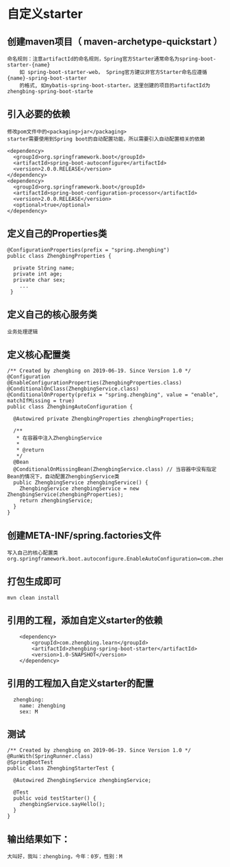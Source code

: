 # 自定义starter
## 创建maven项目（ maven-archetype-quickstart ）
    命名规则：注意artifactId的命名规则，Spring官方Starter通常命名为spring-boot-starter-{name}
        如 spring-boot-starter-web， Spring官方建议非官方Starter命名应遵循{name}-spring-boot-starter
        的格式, 如mybatis-spring-boot-starter。这里创建的项目的artifactId为zhengbing-spring-boot-starte
## 引入必要的依赖
    修改pom文件中的<packaging>jar</packaging>
    starter需要使用到Spring boot的自动配置功能，所以需要引入自动配置相关的依赖
   
    <dependency>
      <groupId>org.springframework.boot</groupId>
      <artifactId>spring-boot-autoconfigure</artifactId>
      <version>2.0.0.RELEASE</version>
    </dependency>
    <dependency>
      <groupId>org.springframework.boot</groupId>
      <artifactId>spring-boot-configuration-processor</artifactId>
      <version>2.0.0.RELEASE</version>
      <optional>true</optional>
    </dependency>
## 定义自己的Properties类
    @ConfigurationProperties(prefix = "spring.zhengbing")
    public class ZhengbingProperties {

      private String name;
      private int age;
      private char sex;
        ...
     }

## 定义自己的核心服务类
    业务处理逻辑

## 定义核心配置类
    /** Created by zhengbing on 2019-06-19. Since Version 1.0 */
    @Configuration
    @EnableConfigurationProperties(ZhengbingProperties.class)
    @ConditionalOnClass(ZhengbingService.class)
    @ConditionalOnProperty(prefix = "spring.zhengbing", value = "enable", matchIfMissing = true)
    public class ZhengbingAutoConfiguration {
    
      @Autowired private ZhengbingProperties zhengbingProperties;
    
      /**
       * 在容器中注入ZhengbingService
       *
       * @return
       */
      @Bean
      @ConditionalOnMissingBean(ZhengbingService.class) // 当容器中没有指定Bean的情况下，自动配置ZhengbingService类
      public ZhengbingService zhengbingService() {
        ZhengbingService zhengbingService = new ZhengbingService(zhengbingProperties);
        return zhengbingService;
      }
    }

## 创建META-INF/spring.factories文件
    写入自己的核心配置类
    org.springframework.boot.autoconfigure.EnableAutoConfiguration=com.zhengbing.learn.starter.config.ZhengbingAutoConfiguration

## 打包生成即可
    mvn clean install

## 引用的工程，添加自定义starter的依赖
		<dependency>
			<groupId>com.zhengbing.learn</groupId>
			<artifactId>zhengbing-spring-boot-starter</artifactId>
			<version>1.0-SNAPSHOT</version>
		</dependency>

## 引用的工程加入自定义starter的配置
      zhengbing:
        name: zhengbing
        sex: M

## 测试
    /** Created by zhengbing on 2019-06-19. Since Version 1.0 */
    @RunWith(SpringRunner.class)
    @SpringBootTest
    public class ZhengbingStarterTest {
    
      @Autowired ZhengbingService zhengbingService;
    
      @Test
      public void testStarter() {
        zhengbingService.sayHello();
      }
    }

## 输出结果如下：
    大叫好，我叫：zhengbing，今年：0岁，性别：M 
